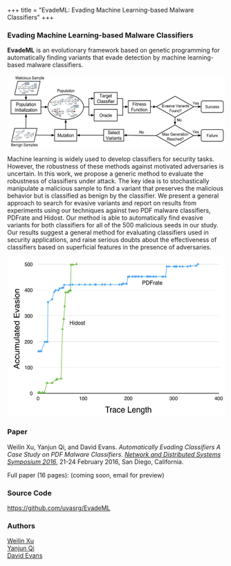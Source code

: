 +++
title = "EvadeML: Evading Machine Learning-based Malware Classifiers"
+++

### Evading Machine Learning-based Malware Classifiers

**EvadeML** is an evolutionary framework based on genetic programming
  for automatically finding variants that evade detection by machine
  learning-based malware classifiers.

<center>
<a href="/images/method.png"><img src="/images/method.png" alt="Overview" width="533px" height="170px"></a>
</center>

Machine learning is widely used to develop classifiers for security
tasks. However, the robustness of these methods against motivated
adversaries is uncertain. In this work, we propose a generic method to
evaluate the robustness of classifiers under attack. The key idea is to
stochastically manipulate a malicious sample to find a variant that
preserves the malicious behavior but is classified as benign by the
classifier. We present a general approach to search for evasive variants
and report on results from experiments using our techniques against two
PDF malware classifiers, PDFrate and Hidost. Our method is able to
automatically find evasive variants for both classifiers for all of the
500 malicious seeds in our study. Our results suggest a general method
for evaluating classifiers used in security applications, and raise
serious doubts about the effectiveness of classifiers based on
superficial features in the presence of adversaries.

<center>
<a href="/images/accumulated_evasion_by_trace_length.png"><img src="/images/accumulated_evasion_by_trace_length.png" alt="Overview" width="531px" height="369px"></a>
</center>



### Paper

Weilin Xu, Yanjun Qi, and David Evans. _Automatically Evading
Classifiers A Case Study on PDF Malware Classifiers_.  [_Network and
Distributed Systems Symposium
2016_](https://www.internetsociety.org/events/ndss-symposium-2016),
21-24 February 2016, San Diego, California.

Full paper (16 pages): (coming soon, email for preview) 

### Source Code

<a href="https://github.com/uvasrg/EvadeML">https://github.com/uvasrg/EvadeML</a>  


### Authors

[Weilin Xu](https://github.com/mzweilin)  
[Yanjun Qi](http://www.cs.virginia.edu/yanjun/)  
[David Evans](http://www.cs.virginia.edu/evans) 
